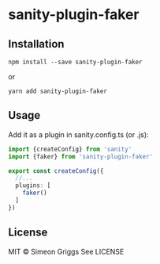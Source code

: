 # sanity-plugin-faker

## Installation

```
npm install --save sanity-plugin-faker
```

or

```
yarn add sanity-plugin-faker
```

## Usage

Add it as a plugin in sanity.config.ts (or .js):

```ts
import {createConfig} from 'sanity'
import {faker} from 'sanity-plugin-faker'

export const createConfig({
  //...
  plugins: [
    faker()
  ]
})
```

## License

MIT © Simeon Griggs
See LICENSE
